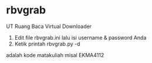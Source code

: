 rbvgrab
=======

UT Ruang Baca Virtual Downloader

1. Edit file rbvgrab.ini lalu isi username & password Anda
2. Ketik printah rbvgrab.py -d <modul>

<modul> adalah kode matakuliah misal EKMA4112
